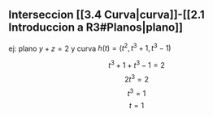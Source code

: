  ## Interseccion [[3.4 Curva|curva]]-[[2.1 Introduccion a R3#Planos|plano]]
 ej: plano $y + z = 2$ y curva $h(t)=(t^2, t^3+1, t^3-1)$ 
 
 $$t^3+1 + t^3-1 = 2$$
 $$2t^3 = 2$$
 $$t^3 =1$$
 $$t =1$$
